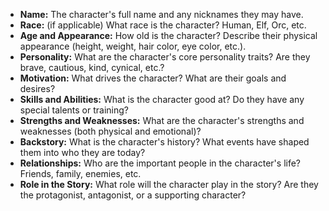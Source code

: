 - **Name:** The character's full name and any nicknames they may have.
- **Race:** (if applicable) What race is the character? Human, Elf, Orc, etc.
- **Age and Appearance:** How old is the character? Describe their physical appearance (height, weight, hair color, eye color, etc.).
- **Personality:** What are the character's core personality traits? Are they brave, cautious, kind, cynical, etc.?
- **Motivation:** What drives the character? What are their goals and desires?
- **Skills and Abilities:** What is the character good at? Do they have any special talents or training?
- **Strengths and Weaknesses:** What are the character's strengths and weaknesses (both physical and emotional)?
- **Backstory:** What is the character's history? What events have shaped them into who they are today?
- **Relationships:** Who are the important people in the character's life? Friends, family, enemies, etc.
- **Role in the Story:** What role will the character play in the story? Are they the protagonist, antagonist, or a supporting character?